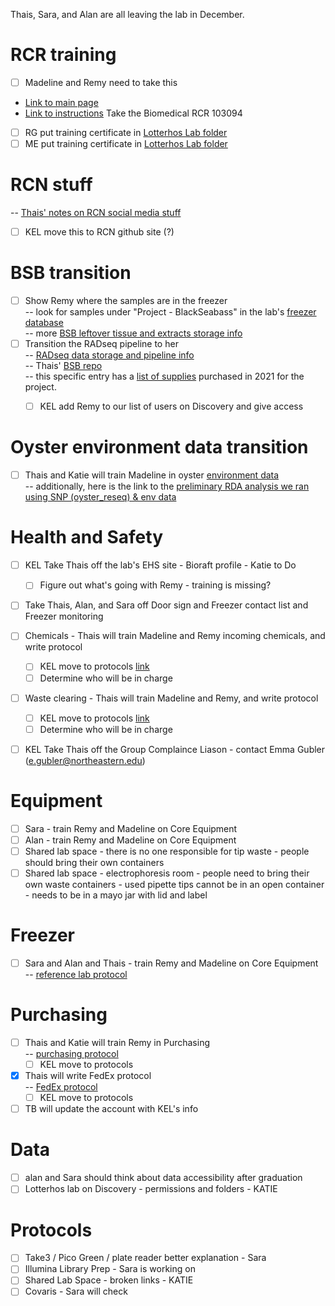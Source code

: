 Thais, Sara, and Alan are all leaving the lab in December.

# RCR training
- [ ] Madeline and Remy need to take this  
- [Link to main page](https://research.northeastern.edu/nu-res/compliance/responsible-conduct-of-research/)
- [Link to instructions](https://research.northeastern.edu/nu-res/training/) Take the Biomedical RCR 103094
- [ ] RG put training certificate in [Lotterhos Lab folder](https://drive.google.com/drive/folders/1N9LvYxImWE2LLymTPidXoM3yNlDYbo5T)
- [ ] ME put training certificate in [Lotterhos Lab folder](https://drive.google.com/drive/folders/1N9LvYxImWE2LLymTPidXoM3yNlDYbo5T)

# RCN stuff
  -- [Thais' notes on RCN social media stuff](https://github.com/DrK-Lo/lotterhoslabprotocols/tree/gh-pages/notebook/RCN_reference_docs)
  - [ ] KEL move this to RCN github site (?)

# BSB transition
- [ ] Show Remy where the samples are in the freezer  
  -- look for samples under "Project - BlackSeabass" in the lab's [freezer database](https://docs.google.com/spreadsheets/d/12TA0x9hPe6B8G34A2ID93ebjxdaGcEiMHAAajCyuQqo/edit#gid=0)  
  -- more [BSB leftover tissue and extracts storage info](https://github.com/thais-neu/BlackSeaBass_project/blob/master/lab_notebook/20201120_DNAextracts_freezerlocation.md)
- [ ] Transition the RADseq pipeline to her  
  -- [RADseq data storage and pipeline info](https://github.com/thais-neu/BlackSeaBass_project/tree/master/BSB_ddRAD)  
  -- Thais' [BSB repo](https://github.com/thais-neu/BlackSeaBass_project)  
  -- this specific entry has a [list of supplies](https://github.com/thais-neu/BlackSeaBass_project/blob/master/genome_notebook/20210804_fishingtrip.md) purchased in 2021 for the project.
  - [ ] KEL add Remy to our list of users on Discovery and give access


# Oyster environment data transition
- [ ] Thais and Katie will train Madeline in oyster [environment data](https://github.com/DrK-Lo/EasternOysterEnvData/)  
  -- additionally, here is the link to the [preliminary RDA analysis we ran using SNP (oyster_reseq) & env data](https://github.com/ModelValidationProgram/OysterAFClinesFullGenome)

# Health and Safety
- [ ] KEL Take Thais off the lab's EHS site - Bioraft profile - Katie to Do
  - [ ] Figure out what's going with Remy - training is missing?
- [ ] Take Thais, Alan, and Sara off Door sign and Freezer contact list and Freezer monitoring
- [ ] Chemicals - Thais will train Madeline and Remy incoming chemicals, and write protocol
    - [ ] KEL move to protocols [link](https://github.com/DrK-Lo/lotterhoslabprotocols/blob/gh-pages/notebook/chemical_inventory.md)
    - [ ] Determine who will be in charge
- [ ] Waste clearing - Thais will train Madeline and Remy, and write protocol
    - [ ] KEL move to protocols [link](https://github.com/DrK-Lo/lotterhoslabprotocols/blob/gh-pages/notebook/waste_clearing.md) 
    - [ ] Determine who will be in charge
- [ ] KEL Take Thais off the Group Complaince Liason - contact Emma Gubler (e.gubler@northeastern.edu)


# Equipment
- [ ] Sara - train Remy and Madeline on Core Equipment
- [ ] Alan - train Remy and Madeline on Core Equipment
- [ ] Shared lab space - there is no one responsible for tip waste - people should bring their own containers
- [ ] Shared lab space - electrophoresis room - people need to bring their own waste containers - used pipette tips cannot be in an open container - needs to be in a mayo jar with lid and label

# Freezer
- [ ] Sara and Alan and Thais - train Remy and Madeline on Core Equipment  
    -- [reference lab protocol](https://drk-lo.github.io/lotterhoslabprotocols/general_freezer/)

# Purchasing
- [ ] Thais and Katie will train Remy in Purchasing  
    -- [purchasing protocol](https://github.com/DrK-Lo/lotterhoslabprotocols/blob/gh-pages/notebook/purchasing.md)
    - [ ] KEL move to protocols
- [x] Thais will write FedEx protocol   
    -- [FedEx protocol](https://github.com/DrK-Lo/lotterhoslabprotocols/blob/gh-pages/notebook/fedex_ship.md)
    - [ ] KEL move to protocols
- [ ] TB will update the account with KEL's info

# Data
- [ ]  alan and Sara should think about data accessibility after graduation
- [ ]  Lotterhos lab on Discovery - permissions and folders - KATIE

# Protocols
- [ ] Take3 / Pico Green / plate reader better explanation - Sara
- [ ] Illumina Library Prep - Sara is working on
- [ ] Shared Lab Space - broken links - KATIE
- [ ] Covaris - Sara will check 
